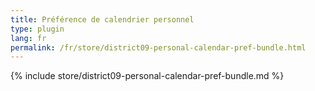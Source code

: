 ```yaml
---
title: Préférence de calendrier personnel
type: plugin
lang: fr
permalink: /fr/store/district09-personal-calendar-pref-bundle.html
---
```


{% include store/district09-personal-calendar-pref-bundle.md %}
